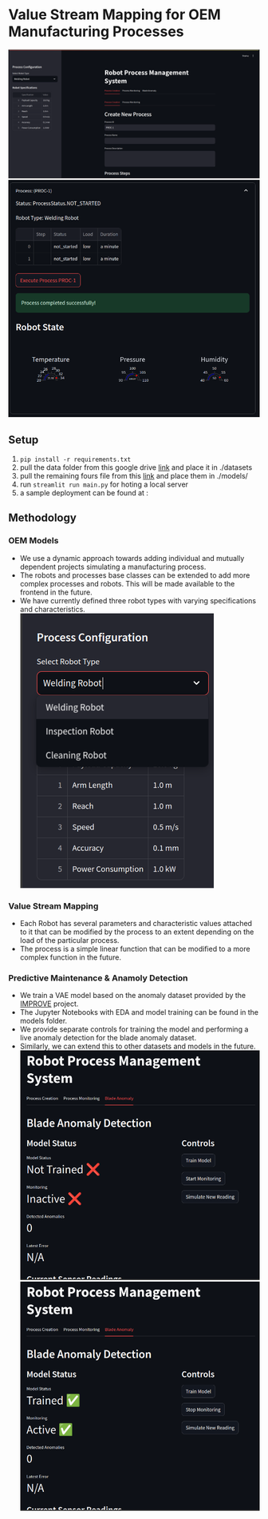# Value Stream Mapping for OEM Manufacturing Processes
![alt text](./images/image.png)
![alt text](./images/image-1.png)
## Setup
1. `pip install -r requirements.txt`
2. pull the data folder from this google drive [link](https://drive.google.com/drive/folders/1YsQ9CVeBzHO25k5KPyK3jlJHNcrcvTWw?usp=sharing) and place it in ./datasets
3. pull the remaining fours file from this [link](https://drive.google.com/drive/folders/1cfuLauPM2b7B9ZicGXLe3I7m3gyVpQ9y?usp=sharing) and place them in ./models/
4. run `streamlit run main.py` for hoting a local server
5. a sample deployment can be found at : <coming soon>
## Methodology
### OEM Models
- We use a dynamic approach towards adding individual and mutually dependent projects simulating a manufacturing process. 
- The robots and processes base classes can be extended to add more complex processes and robots. This will be made available to the frontend in the future.
- We have currently defined three robot types with varying specifications and characteristics.
![alt text](./images/image-2.png)
### Value Stream Mapping
- Each Robot has several parameters and characteristic values attached to it that can be modified by the process to an extent depending on the load of the particular process.
- The process is a simple linear function that can be modified to a more complex function in the future.
### Predictive Maintenance & Anamoly Detection
- We train a VAE model based on the anomaly dataset provided by the [IMPROVE](https://www.improve-etn.eu/) project.
- The Jupyter Notebooks with EDA and model training can be found in the models folder.
- We provide separate controls for training the model and performing a live anomaly detection for the blade anomaly dataset.
- Similarly, we can extend this to other datasets and models in the future.
![alt text](./images/image-3.png)
![alt text](./images/image-4.png)
